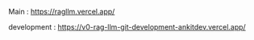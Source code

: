Main : https://ragllm.vercel.app/ 

development : https://v0-rag-llm-git-development-ankitdev.vercel.app/
